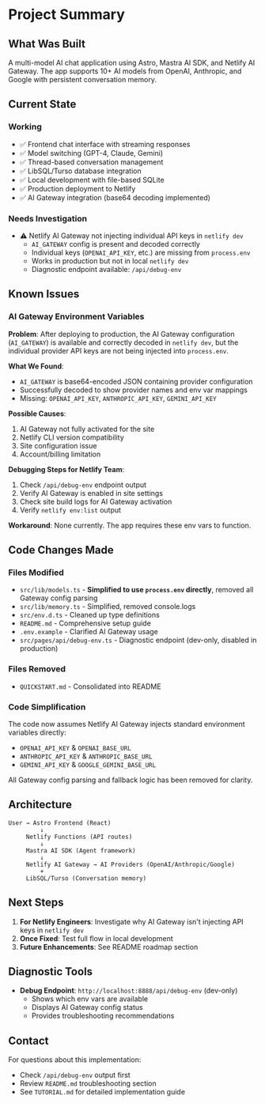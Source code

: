 # Project Summary

## What Was Built

A multi-model AI chat application using Astro, Mastra AI SDK, and Netlify AI Gateway. The app supports 10+ AI models from OpenAI, Anthropic, and Google with persistent conversation memory.

## Current State

### Working
- ✅ Frontend chat interface with streaming responses
- ✅ Model switching (GPT-4, Claude, Gemini)
- ✅ Thread-based conversation management
- ✅ LibSQL/Turso database integration
- ✅ Local development with file-based SQLite
- ✅ Production deployment to Netlify
- ✅ AI Gateway integration (base64 decoding implemented)

### Needs Investigation
- ⚠️ Netlify AI Gateway not injecting individual API keys in `netlify dev`
  - `AI_GATEWAY` config is present and decoded correctly
  - Individual keys (`OPENAI_API_KEY`, etc.) are missing from `process.env`
  - Works in production but not in local `netlify dev`
  - Diagnostic endpoint available: `/api/debug-env`

## Known Issues

### AI Gateway Environment Variables

**Problem**: After deploying to production, the AI Gateway configuration (`AI_GATEWAY`) is available and correctly decoded in `netlify dev`, but the individual provider API keys are not being injected into `process.env`.

**What We Found**:
- `AI_GATEWAY` is base64-encoded JSON containing provider configuration
- Successfully decoded to show provider names and env var mappings
- Missing: `OPENAI_API_KEY`, `ANTHROPIC_API_KEY`, `GEMINI_API_KEY`

**Possible Causes**:
1. AI Gateway not fully activated for the site
2. Netlify CLI version compatibility
3. Site configuration issue
4. Account/billing limitation

**Debugging Steps for Netlify Team**:
1. Check `/api/debug-env` endpoint output
2. Verify AI Gateway is enabled in site settings
3. Check site build logs for AI Gateway activation
4. Verify `netlify env:list` output

**Workaround**: None currently. The app requires these env vars to function.

## Code Changes Made

### Files Modified
- `src/lib/models.ts` - **Simplified to use `process.env` directly**, removed all Gateway config parsing
- `src/lib/memory.ts` - Simplified, removed console.logs
- `src/env.d.ts` - Cleaned up type definitions
- `README.md` - Comprehensive setup guide
- `.env.example` - Clarified AI Gateway usage
- `src/pages/api/debug-env.ts` - Diagnostic endpoint (dev-only, disabled in production)

### Files Removed
- `QUICKSTART.md` - Consolidated into README

### Code Simplification
The code now assumes Netlify AI Gateway injects standard environment variables directly:
- `OPENAI_API_KEY` & `OPENAI_BASE_URL`
- `ANTHROPIC_API_KEY` & `ANTHROPIC_BASE_URL`
- `GEMINI_API_KEY` & `GOOGLE_GEMINI_BASE_URL`

All Gateway config parsing and fallback logic has been removed for clarity.

## Architecture

```
User → Astro Frontend (React)
         ↓
     Netlify Functions (API routes)
         ↓
     Mastra AI SDK (Agent framework)
         ↓
     Netlify AI Gateway → AI Providers (OpenAI/Anthropic/Google)
         +
     LibSQL/Turso (Conversation memory)
```

## Next Steps

1. **For Netlify Engineers**: Investigate why AI Gateway isn't injecting API keys in `netlify dev`
2. **Once Fixed**: Test full flow in local development
3. **Future Enhancements**: See README roadmap section

## Diagnostic Tools

- **Debug Endpoint**: `http://localhost:8888/api/debug-env` (dev-only)
  - Shows which env vars are available
  - Displays AI Gateway config status
  - Provides troubleshooting recommendations

## Contact

For questions about this implementation:
- Check `/api/debug-env` output first
- Review `README.md` troubleshooting section
- See `TUTORIAL.md` for detailed implementation guide
